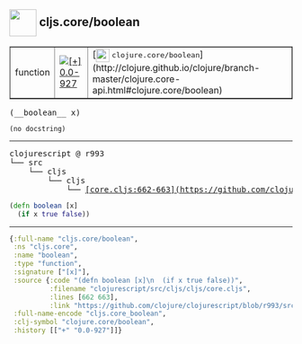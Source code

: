 ## <img width="48px" valign="middle" src="http://i.imgur.com/Hi20huC.png"> cljs.core/boolean

 <table border="1">
<tr>
<td>function</td>
<td><a href="https://github.com/cljsinfo/api-refs/tree/0.0-927"><img valign="middle" alt="[+] 0.0-927" src="https://img.shields.io/badge/+-0.0--927-lightgrey.svg"></a> </td>
<td>
[<img height="24px" valign="middle" src="http://i.imgur.com/1GjPKvB.png"> <samp>clojure.core/boolean</samp>](http://clojure.github.io/clojure/branch-master/clojure.core-api.html#clojure.core/boolean)
</td>
</tr>
</table>

 <samp>
(__boolean__ x)<br>
</samp>

```
(no docstring)
```

---

 <pre>
clojurescript @ r993
└── src
    └── cljs
        └── cljs
            └── <ins>[core.cljs:662-663](https://github.com/clojure/clojurescript/blob/r993/src/cljs/cljs/core.cljs#L662-L663)</ins>
</pre>

```clj
(defn boolean [x]
  (if x true false))
```


---

```clj
{:full-name "cljs.core/boolean",
 :ns "cljs.core",
 :name "boolean",
 :type "function",
 :signature ["[x]"],
 :source {:code "(defn boolean [x]\n  (if x true false))",
          :filename "clojurescript/src/cljs/cljs/core.cljs",
          :lines [662 663],
          :link "https://github.com/clojure/clojurescript/blob/r993/src/cljs/cljs/core.cljs#L662-L663"},
 :full-name-encode "cljs.core_boolean",
 :clj-symbol "clojure.core/boolean",
 :history [["+" "0.0-927"]]}

```
